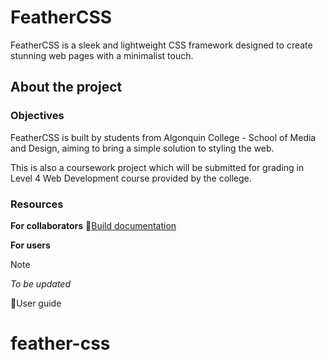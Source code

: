 # FeatherCSS
FeatherCSS is a sleek and lightweight CSS framework designed to create stunning web pages with a minimalist touch.

## About the project

### Objectives
FeatherCSS is built by students from Algonquin College - School of Media and Design, aiming to bring a simple solution to styling the web.

This is also a coursework project which will be submitted for grading in Level 4 Web Development course provided by the college.

### Resources
**For collaborators**
🔗[Build documentation](docs/build.md)

**For users**
>[!NOTE]
*To be updated*

🔗User guide 
# feather-css
